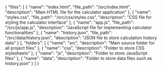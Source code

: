 {
  "files": [
    {
      "name": "index.html",
      "file_path": "/src/index.html",
      "description": "Main HTML file for the calculator application"
    },
    {
      "name": "styles.css",
      "file_path": "/src/css/styles.css",
      "description": "CSS file for styling the calculator interface"
    },
    {
      "name": "app.js",
      "file_path": "/src/js/app.js",
      "description": "JavaScript file for implementing calculator functionalities"
    },
    {
      "name": "history.json",
      "file_path": "/src/data/history.json",
      "description": "JSON file to store calculation history data"
    }
  ],
  "folders": [
    {
      "name": "src",
      "description": "Main source folder for all project files"
    },
    {
      "name": "css",
      "description": "Folder to store CSS stylesheets"
    },
    {
      "name": "js",
      "description": "Folder to store JavaScript files"
    },
    {
      "name": "data",
      "description": "Folder to store data files such as history.json"
    }
  ]
}